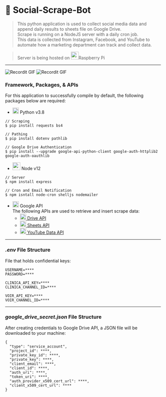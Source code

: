 # :space_invader: Social-Scrape-Bot

> This python application is used to collect social media data and append daily results to sheets file on Google Drive. </br>
> Scrape is running on a NodeJS server with a daily cron job. </br>
> This data is collected from Instagram, Facebook, and YouTube to automate how a marketing department can track and collect data.

> Server is being hosted on <img src="https://www.raspberrypi.org/app/uploads/2011/10/Raspi-PGB001.png" height="25">Raspberry Pi
 ---
![Recordit GIF](http://g.recordit.co/j0OjNJ6QD9.gif)
![Recordit GIF](http://g.recordit.co/0nCCA7NR6o.gif)

### Framework, Packages, & APIs
For this application to successfully compile by default, the following packages below are required:
- <img src="https://upload.wikimedia.org/wikipedia/commons/thumb/c/c3/Python-logo-notext.svg/1024px-Python-logo-notext.svg.png" height="20"> Python v3.8

```shell
// Scraping
$ pip install requests bs4

// Pathing
$ pip install dotenv pathlib

// Google Drive Authentication
$ pip install --upgrade google-api-python-client google-auth-httplib2 google-auth-oauthlib
```

- <img src="https://nodejs.org/static/images/logo-hexagon-card.png" height="25"> Node v12
```shell
// Server
$ npm install express

// Cron and Email Notification
$ npm isntall node-cron shelljs nodemailer
```
- <img src="https://upload.wikimedia.org/wikipedia/commons/thumb/6/6c/Cloud-API-Logo.svg/1200px-Cloud-API-Logo.svg.png" height="20"> Google API </br>
The following APIs are used to retrieve and insert scrape data:
  - <img src="https://upload.wikimedia.org/wikipedia/commons/thumb/a/ad/Logo_of_Google_Drive.svg/1024px-Logo_of_Google_Drive.svg.png" height="20"><a href="https://console.developers.google.com/apis/library/drive.googleapis.com"> Drive API</a>
  - <img src="https://seeklogo.com/images/G/google-sheets-logo-70C2B2CA6A-seeklogo.com.png" height="20"><a href="https://console.developers.google.com/apis/library/sheets.googleapis.com">   Sheets API</a> 
  - <img src="https://cdn4.iconfinder.com/data/icons/logos-and-brands/512/395_Youtube_logo-512.png" height="20"><a href="https://console.developers.google.com/apis/library/youtube.googleapis.com"> YouTube Data API</a>
---
### _.env_ File Structure
File that holds confidential keys:
```shell
USERNAME=****
PASSWORD=****

CLINICA_API_KEY=****
CLINICA_CHANNEL_ID=****

VOIR_API_KEY=****
VOIR_CHANNEL_ID=****
```
---
### _google_drive_secret.json_ File Structure
After creating credentials to Google Drive API, a JSON file will be downloaded to your machine:
```shell
{
  "type": "service_account",
  "project_id": ****,
  "private_key_id": ****,
  "private_key": ****,
  "client_email": ****,
  "client_id": ****,
  "auth_uri": ****,
  "token_uri": ****,
  "auth_provider_x509_cert_url": ****,
  "client_x509_cert_url": ****
}
```
